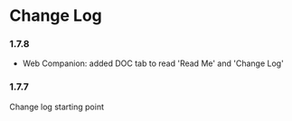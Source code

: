 # Change Log

### 1.7.8
- Web Companion: added DOC tab to read 'Read Me' and 'Change Log'

### 1.7.7
Change log starting point
